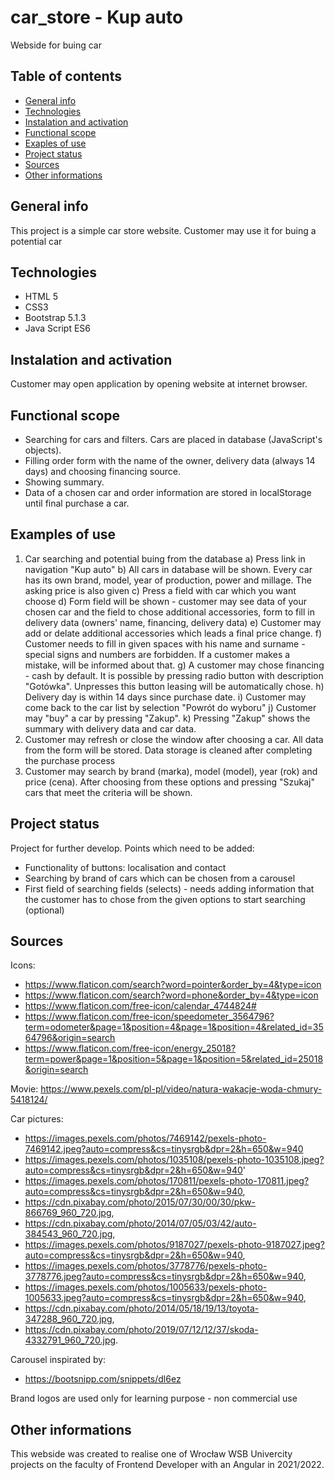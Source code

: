 # car_store - Kup auto
Webside for buing car

## Table of contents
* [General info](#general-info)
* [Technologies](#technologies)
* [Instalation and activation](#instalation-and-activation)
* [Functional scope](#functional-scope)
* [Exaples of use](#examples-of-use)
* [Project status](#project-status)
* [Sources](#sources)
* [Other informations](#other-informations)

## General info
This project is a simple car store website. Customer may use it for buing a potential car

## Technologies
* HTML 5
* CSS3
* Bootstrap 5.1.3
* Java Script ES6

## Instalation and activation
Customer may open application by opening website at internet browser.

## Functional scope
* Searching for cars and filters. Cars are placed in database (JavaScript's objects).
* Filling order form with the name of the owner, delivery data (always 14 days) and choosing financing source.
* Showing summary.
* Data of a chosen car and order information are stored in localStorage until final purchase a car.

## Examples of use
1. Car searching and potential buing from the database
	a) Press link in navigation "Kup auto"
	b) All cars in database will be shown. Every car has its own brand, model, year of production, power and millage. The asking price is also given
	c) Press a field with car which you want choose
	d) Form field will be shown - customer may see data of your chosen car and the field to chose additional accessories, form to fill in delivery data (owners' name, financing, delivery data)
	e) Customer may add or delate additional accessories which leads a final price change.
	f) Customer needs to fill in given spaces with his name and surname - special signs and numbers are forbidden. If a customer makes a mistake, will be informed about that.
	g) A customer may chose financing - cash by default. It is possible by pressing radio button with description "Gotówka". Unpresses this button leasing will be automatically chose.
	h) Delivery day is within 14 days since purchase date.
	i) Customer may come back to the car list by selection "Powrót do wyboru"
	j) Customer may "buy" a car by pressing "Zakup".
	k) Pressing "Zakup" shows the summary with delivery data and car data.
2. Customer may refresh or close the window after choosing a car. All data from the form will be stored. Data storage is cleaned after completing the purchase process
3. Customer may search by brand (marka), model (model), year (rok) and price (cena). After choosing from these options and pressing "Szukaj" cars that meet the criteria will be shown.

## Project status
Project for further develop. Points which need to be added:
* Functionality of buttons: localisation and contact
* Searching by brand of cars which can be chosen from a carousel
* First field of searching fields (selects) - needs adding information that the customer has to chose from the given options to start searching (optional)

## Sources
Icons:
* https://www.flaticon.com/search?word=pointer&order_by=4&type=icon
* https://www.flaticon.com/search?word=phone&order_by=4&type=icon
* https://www.flaticon.com/free-icon/calendar_4744824#
* https://www.flaticon.com/free-icon/speedometer_3564796?term=odometer&page=1&position=4&page=1&position=4&related_id=3564796&origin=search
* https://www.flaticon.com/free-icon/energy_25018?term=power&page=1&position=5&page=1&position=5&related_id=25018&origin=search

Movie:
https://www.pexels.com/pl-pl/video/natura-wakacje-woda-chmury-5418124/

Car pictures:
* https://images.pexels.com/photos/7469142/pexels-photo-7469142.jpeg?auto=compress&cs=tinysrgb&dpr=2&h=650&w=940
* https://images.pexels.com/photos/1035108/pexels-photo-1035108.jpeg?auto=compress&cs=tinysrgb&dpr=2&h=650&w=940'
* https://images.pexels.com/photos/170811/pexels-photo-170811.jpeg?auto=compress&cs=tinysrgb&dpr=2&h=650&w=940,
* https://cdn.pixabay.com/photo/2015/07/30/00/30/pkw-866769_960_720.jpg,
* https://cdn.pixabay.com/photo/2014/07/05/03/42/auto-384543_960_720.jpg,
* https://images.pexels.com/photos/9187027/pexels-photo-9187027.jpeg?auto=compress&cs=tinysrgb&dpr=2&h=650&w=940,
* https://images.pexels.com/photos/3778776/pexels-photo-3778776.jpeg?auto=compress&cs=tinysrgb&dpr=2&h=650&w=940,
* https://images.pexels.com/photos/1005633/pexels-photo-1005633.jpeg?auto=compress&cs=tinysrgb&dpr=2&h=650&w=940,
* https://cdn.pixabay.com/photo/2014/05/18/19/13/toyota-347288_960_720.jpg,
* https://cdn.pixabay.com/photo/2019/07/12/12/37/skoda-4332791_960_720.jpg.

Carousel inspirated by:
* https://bootsnipp.com/snippets/dl6ez

Brand logos are used only for learning purpose - non commercial use

## Other informations
This webside was created to realise one of Wrocław WSB Univercity projects on the faculty of Frontend Developer with an Angular in 2021/2022.

